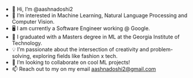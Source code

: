 - 👋 Hi, I’m @aashnadoshi2
- 👀 I’m interested in Machine Learning, Natural Language Processing and Computer Vision.
- 🖥️ I am currently a Software Engineer working @ Google.
- 🌱 I graduated with a Masters degree in ML at the Georgia Institute of Technology.
- 💡 I’m passionate about the intersection of creativity and problem-solving, exploring fields like fashion x tech.
- 💞️ I’m looking to collaborate on cool ML projects!
- 📫 Reach out to my on my email aashnadoshi2@gmail.com

<!---
aashnadoshi2/aashnadoshi2 is a ✨ special ✨ repository because its `README.md` (this file) appears on your GitHub profile.
You can click the Preview link to take a look at your changes.
--->
